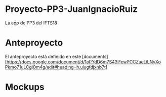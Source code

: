 # Proyecto-PP3-JuanIgnacioRuiz
La app de PP3 del IFTS18


# Anteproyecto

El anteproyecto está definido en este [documents][https://docs.google.com/document/d/1oPYdD6m7S43iFewPOCZaeLiLNyXoPkmo71uLCgjOm4g/edit#heading=h.uiugfdjxhb7t]

# Mockups
